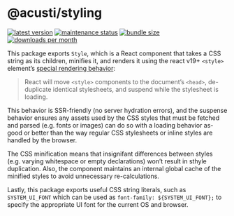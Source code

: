 # @acusti/styling

[![latest version](https://img.shields.io/npm/v/@acusti/styling?style=for-the-badge)](https://www.npmjs.com/package/@acusti/styling)
[![maintenance status](https://img.shields.io/npms-io/maintenance-score/@acusti/styling?style=for-the-badge)](https://npms.io/search?q=%40acusti%2Fstyling)
[![bundle size](https://img.shields.io/bundlephobia/minzip/@acusti/styling?style=for-the-badge)](https://bundlephobia.com/package/@acusti/styling)
[![downloads per month](https://img.shields.io/npm/dm/@acusti/styling?style=for-the-badge)](https://www.npmjs.com/package/@acusti/styling)

This package exports `Style`, which is a React component that takes a CSS
string as its children, minifies it, and renders it using the react v19+
`<style>` element’s
[special rendering behavior](https://react.dev/reference/react-dom/components/style#special-rendering-behavior):

> React will move `<style>` components to the document’s `<head>`,
> de-duplicate identical stylesheets, and suspend while the stylesheet is
> loading.

This behavior is SSR-friendly (no server hydration errors), and the
suspense behavior ensures any assets used by the CSS styles that must be
fetched and parsed (e.g. fonts or images) can do so with a loading behavior
as-good or better than the way regular CSS stylesheets or inline styles are
handled by the browser.

The CSS minification means that insignifant differences between styles
(e.g. varying whitespace or empty declarations) won’t result in sthyle
duplication. Also, the component maintains an internal global cache of the
minified styles to avoid unnecessary re-calculations.

Lastly, this package exports useful CSS string literals, such as
`SYSTEM_UI_FONT` which can be used as `font-family: ${SYSTEM_UI_FONT};` to
specify the appropriate UI font for the current OS and browser.
